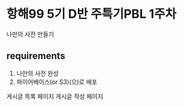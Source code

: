 # 항해99 5기 D반 주특기PBL 1주차

나만의 사전 만들기

## requirements

1. 나만의 사전 완성
2. 파이어베이스(or S3)(으)로 배포

게시글 목록 페이지
게시글 작성 페이지